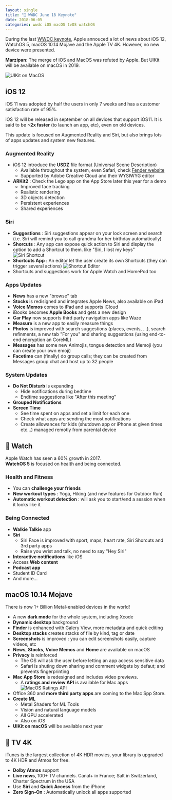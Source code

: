 ```yaml
---
layout: single
title: " WWDC June 18 Keynote"
date: 2018-06-05
categories: wwdc iOS macOS tvOS watchOS
---
```


During the last [WWDC keynote](https://www.apple.com/apple-events/june-2018/), Apple annouced a lot of news about iOS 12, WatchOS 5, macOS 10.14 Mojave and the Apple TV 4K. However, no new device were presented.

**Marzipan**: The merge of iOS and MacOS was refuted by Apple. But UIKit will be available on macOS in 2019.

![UIKit on MacOS](/assets/2018-06-05-wwdc-keynote/uikit-macos.png)

## iOS 12 ##

iOS 11 was adopted by half the users in only 7 weeks and has a customer satisfaction rate of 95%.

iOS 12 will be released in september on all devices that support iOS11. It is said to be **~2x faster** (to launch an app, etc), even on old devices.

This update is focused on Augmented Reality and Siri, but also brings lots of apps updates and system new features.

### Augmented Reality ###

- iOS 12 introduce the **USDZ** file format (Universal Scene Description)
  - Available throughout the system, even Safari, check [Fender website](https://shop.fender.com/)
  - Supported by Adobe Creative Cloud and their WYSIWYG editor
- **ARKit2** : Check the Lego app on the App Store later this year for a demo
  - Improved face tracking
  - Realistic rendering
  - 3D objects detection 
  - Persistent experiences
  - Shared experiences

### Siri ###

- **Suggestions** : Siri suggestions appear on your lock screen and search (i.e. Siri will remind you to call grandma for her birthday automatically)
- **Shorcuts** : Any app can expose quick action to Siri and display the option to add a Shortcut to them. like "Siri, I lost my keys"
![Siri Shortcut](/assets/2018-06-05-wwdc-keynote/siri-shortcut.png)
- **Shortcuts App** : An editor let the user create its own Shortcuts (they can trigger several actions)
![Shortcut Editor](/assets/2018-06-05-wwdc-keynote/shortcut-editor.png)
- Shortcuts and suggestions work for Apple Watch and HomePod too

### Apps Updates ###

- **News** has a new "browse" tab
- **Stocks** is redisigned and integrates Apple News, also available on iPad
- **Voice Memos** comes to iPad and supports iCloud
- iBooks becomes **Apple Books** and gets a new design
- **Car Play** now supports third party navigation apps like Waze
- **Measure** is a new app to easily measure things
- **Photos** is improved with search suggestions (places, events, ...), search refinments, a new tab "For you" and sharing suggestions (using end-to-end encryption an CoreML)
- **Messages** has some new Animojis, tongue detection and Memoji (you can create your own emoji)
- **Facetime** can (finally) do group calls; they can be created from Messages group chat and host up to 32 people

### System Updates ###

- **Do Not Disturb** is expanding
  - Hide notifications during bedtime
  - Endtime suggestions like "After this meeting"
- **Grouped Notifications**
- **Screen Time**
  - See time spent on apps and set a limit for each one 
  - Check what apps are sending the most notifications
  - Create allowances for kids (shutdown app or iPhone at given times etc...) managed remotly from parental device

##  Watch ##

Apple Watch has seen a 60% growth in 2017.  
**WatchOS 5** is focused on health and being connected.

### Health and Fitness ###

- You can **challenge your friends**
- **New workout types** : Yoga, Hiking (and new features for Outdoor Run)
- **Automatic workout detection** : will ask you to start/end a session when it looks like it

### Being Connected ###

- **Walkie Talkie** app
- **Siri**
  - Siri Face is improved with sport, maps, heart rate, Siri Shorcuts and 3rd party apps
  - Raise you wrist and talk, no need to say "Hey Siri"
- **Interactive notifications** like iOS
- Access **Web content**
- **Podcast app**
- Student ID Card
- And more...

## macOS 10.14 Mojave ##

There is now 1+ Billion Metal-enabled devices in the world!

- A new **dark mode** for the whole system, including Xcode
- **Dynamic desktop** background
- **Finder** is enhanced with Galery View, more metadata and quick editing
- **Desktop stacks** creates stacks of file by kind, tag or date
- **Screenshots** is improved : you can edit screenshots easily, capture videos, etc
- **News**, **Stocks**, **Voice Memos** and **Home** are available on macOS
- **Privacy** is reinforced 
  - The OS will ask the user before letting an app access sensitive data
  - Safari is shuting down sharing and comment widgets by defaut; and prevents fingerprinting
- **Mac App Store** is redesigned and includes video previews.
  - A **ratings and review API** is available for Mac apps
  ![MacOS Ratings API](/assets/2018-06-05-wwdc-keynote/macos-ratings-api.png)
- Office 360 and **more third party apps** are coming to the Mac Spp Store.
- **Create ML**
  - Metal Shaders for ML Tools
  - Vision and natural language models
  - All GPU accelerated
  - Also on iOS
- **UIKit on macOS** will be available next year

##  TV 4K ##

iTunes is the largest collection of 4K HDR movies, your library is upgraded to 4K HDR and Atmos for free.

- **Dolby Atmos** support
- **Live news**, 100+ TV channels. Canal+ in France; Salt in Switzerland, Charter Spectrum in the USA
- Use **Siri** and **Quick Access** from the iPhone
- **Zero Sign-On** : Automatically unlock all apps supported



